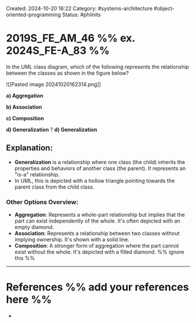 Created: 2024-10-20 16:22
Category: #systems-architecture  #object-oriented-programming 
Status: #philnits



# 2019S_FE_AM_46 %% ex. 2024S_FE-A_83 %%

In the UML class diagram, which of the following represents the relationship between the classes as shown in the figure below?

![[Pasted image 20241020162314.png]]

**a) Aggregation** 

**b) Association** 

**c) Composition** 

**d) Generalization**
?
**d) Generalization**
## **Explanation:**

- **Generalization** is a relationship where one class (the child) inherits the properties and behaviors of another class (the parent). It represents an "is-a" relationship.
- In UML, this is depicted with a hollow triangle pointing towards the parent class from the child class.

### Other Options Overview:

- **Aggregation**: Represents a whole-part relationship but implies that the part can exist independently of the whole. It's often depicted with an empty diamond.
- **Association**: Represents a relationship between two classes without implying ownership. It's shown with a solid line.
- **Composition**: A stronger form of aggregation where the part cannot exist without the whole. It's depicted with a filled diamond.
%% ignore this %%
---









# References %% add your references here %%
- 
